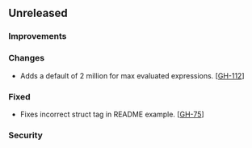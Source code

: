 ## Unreleased

### Improvements

### Changes
- Adds a default of 2 million for max evaluated expressions. [[GH-112](https://github.com/hashicorp/go-bexpr/pull/112)]

### Fixed
- Fixes incorrect struct tag in README example. [[GH-75](https://github.com/hashicorp/go-bexpr/issues/75)]

### Security
